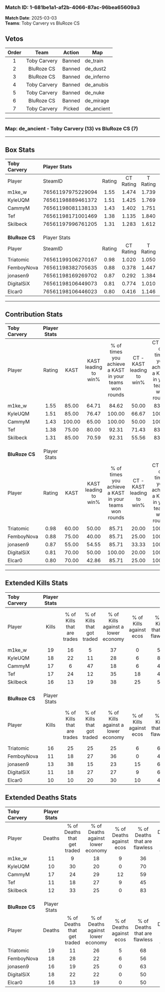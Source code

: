 ### Match ID: 1-681be1a1-af2b-4066-87ac-96bea65609a3  
**Match Date**: 2025-03-03  
**Teams**: Toby Carvery vs BluRoze CS  

## Vetos  

| Order | Team | Action | Map |
| :---: | :--: | :----: | --- |
| 1 | Toby Carvery | Banned | de_train |
| 2 | BluRoze CS | Banned | de_dust2 |
| 3 | BluRoze CS | Banned | de_inferno |
| 4 | Toby Carvery | Banned | de_anubis |
| 5 | Toby Carvery | Banned | de_nuke |
| 6 | BluRoze CS | Banned | de_mirage |
| 7 | Toby Carvery | Picked | de_ancient |

---  

### **Map**: de_ancient - Toby Carvery (13) vs BluRoze CS (7)  
---  

## Box Stats  

| **Toby Carvery** | Player Stats      |        |           |          |        |      |       |         |        |      |     |
| :- | :- | :-: | :-: | :-: | :-: | :-: | :-: | :-: | :-: | :-: | :-: |
| Player           | SteamID           | Rating | CT Rating | T Rating |  KAST  | ADR  | Kills | Assists | Deaths | K/D  | HS% |
| m1ke_w           | 76561197975229094 |  1.55  |   1.474   |  1.739   | 85.00  | 99.1 |  19   |    4    |   11   | 1.73 | 47  |
| KyleUQM          | 76561198889461372 |  1.51  |   1.425   |  1.769   | 85.00  | 92.4 |  18   |    4    |   10   | 1.80 | 38  |
| CammyM           | 76561198081138133 |  1.43  |   1.402   |  1.751   | 100.00 | 98.4 |  17   |    9    |   17   | 1.00 | 23  |
| Tef              | 76561198171001469 |  1.38  |   1.135   |  1.840   | 75.00  | 94.4 |  17   |    6    |   11   | 1.55 | 47  |
| Skilbeck         | 76561197996761205 |  1.31  |   1.283   |  1.612   | 85.00  | 68.2 |  16   |    7    |   12   | 1.33 | 31  |
|                  |                   |        |           |          |        |      |       |         |        |      |     |
|                  |                   |        |           |          |        |      |       |         |        |      |     |
|                  |                   |        |           |          |        |      |       |         |        |      |     |
| **BluRoze CS**   | Player Stats      |        |           |          |        |      |       |         |        |      |     |
| Player           | SteamID           | Rating | CT Rating | T Rating |  KAST  | ADR  | Kills | Assists | Deaths | K/D  | HS% |
| Triatomic        | 76561199106270167 |  0.98  |   1.020   |  1.050   | 60.00  | 81.9 |  16   |    7    |   19   | 0.84 | 31  |
| FemboyNova       | 76561198382705635 |  0.88  |   0.378   |  1.447   | 75.00  | 74.8 |  11   |    8    |   18   | 0.61 | 45  |
| jonasen9         | 76561198169269702 |  0.87  |   0.292   |  1.384   | 55.00  | 76.3 |  13   |    5    |   16   | 0.81 | 30  |
| DigitalSiX       | 76561198106449073 |  0.81  |   0.774   |  1.010   | 70.00  | 64.8 |  11   |    6    |   18   | 0.61 | 27  |
| Elcar0           | 76561198106446023 |  0.80  |   0.416   |  1.146   | 70.00  | 61.7 |  10   |    5    |   16   | 0.63 | 20  |
---  

## Contribution Stats  

| **Toby Carvery** | Player Stats |        |                      |                                                        |                           |                                                             |                          |                                                            |
| :- | :-: | :-: | :-: | :-: | :-: | :-: | :-: | :-: |
| Player           |    Rating    |  KAST  | KAST leading to win% | % of times you achieve a KAST in your teams won rounds | CT - KAST leading to win% | CT - % of times you achieve a KAST in your teams won rounds | T - KAST leading to win% | T - % of times you achieve a KAST in your teams won rounds |
| m1ke_w           |     1.55     | 85.00  |        64.71         |                         84.62                          |           50.00           |                            83.33                            |          85.71           |                           85.71                            |
| KyleUQM          |     1.51     | 85.00  |        76.47         |                         100.00                         |           66.67           |                           100.00                            |          87.50           |                           100.00                           |
| CammyM           |     1.43     | 100.00 |        65.00         |                         100.00                         |           50.00           |                           100.00                            |          87.50           |                           100.00                           |
| Tef              |     1.38     | 75.00  |        80.00         |                         92.31                          |           71.43           |                            83.33                            |          87.50           |                           100.00                           |
| Skilbeck         |     1.31     | 85.00  |        70.59         |                         92.31                          |           55.56           |                            83.33                            |          87.50           |                           100.00                           |
|                  |              |        |                      |                                                        |                           |                                                             |                          |                                                            |
|                  |              |        |                      |                                                        |                           |                                                             |                          |                                                            |
|                  |              |        |                      |                                                        |                           |                                                             |                          |                                                            |
| **BluRoze CS**   | Player Stats |        |                      |                                                        |                           |                                                             |                          |                                                            |
| Player           |    Rating    |  KAST  | KAST leading to win% | % of times you achieve a KAST in your teams won rounds | CT - KAST leading to win% | CT - % of times you achieve a KAST in your teams won rounds | T - KAST leading to win% | T - % of times you achieve a KAST in your teams won rounds |
| Triatomic        |     0.98     | 60.00  |        50.00         |                         85.71                          |           20.00           |                           100.00                            |          71.43           |                           83.33                            |
| FemboyNova       |     0.88     | 75.00  |        40.00         |                         85.71                          |           25.00           |                           100.00                            |          45.45           |                           83.33                            |
| jonasen9         |     0.87     | 55.00  |        54.55         |                         85.71                          |           33.33           |                           100.00                            |          62.50           |                           83.33                            |
| DigitalSiX       |     0.81     | 70.00  |        50.00         |                         100.00                         |           20.00           |                           100.00                            |          66.67           |                           100.00                           |
| Elcar0           |     0.80     | 70.00  |        42.86         |                         85.71                          |           25.00           |                           100.00                            |          50.00           |                           83.33                            |
---  

## Extended Kills Stats  

| **Toby Carvery** | Player Stats |                            |                            |                                    |                         |                              |                                 |                                       |                    |           |
| :- | :-: | :-: | :-: | :-: | :-: | :-: | :-: | :-: | :-: | :-: |
| Player           |    Kills     | % of Kills that are trades | % of Kills that got traded | % of Kills against a lower economy | % of Kills against ecos | % of Kills that are flawless | % of Kills that are close duels | % of Kills that are assisted by flash | Pistol Round Kills | AWP Kills |
| m1ke_w           |      19      |             16             |             5              |                 37                 |            0            |              58              |                0                |                   0                   |         2          |     0     |
| KyleUQM          |      18      |             22             |             11             |                 28                 |            6            |              83              |                0                |                   6                   |         2          |     9     |
| CammyM           |      17      |             6              |             47             |                 18                 |            6            |              41              |               24                |                   6                   |         2          |     0     |
| Tef              |      17      |             24             |             12             |                 35                 |           18            |              47              |                6                |                   6                   |         3          |     0     |
| Skilbeck         |      16      |             13             |             19             |                 38                 |           25            |              56              |               13                |                   0                   |         1          |     0     |
|                  |              |                            |                            |                                    |                         |                              |                                 |                                       |                    |           |
|                  |              |                            |                            |                                    |                         |                              |                                 |                                       |                    |           |
|                  |              |                            |                            |                                    |                         |                              |                                 |                                       |                    |           |
| **BluRoze CS**   | Player Stats |                            |                            |                                    |                         |                              |                                 |                                       |                    |           |
| Player           |    Kills     | % of Kills that are trades | % of Kills that got traded | % of Kills against a lower economy | % of Kills against ecos | % of Kills that are flawless | % of Kills that are close duels | % of Kills that are assisted by flash | Pistol Round Kills | AWP Kills |
| Triatomic        |      16      |             25             |             25             |                 25                 |            6            |              63              |                6                |                   6                   |         0          |     0     |
| FemboyNova       |      11      |             18             |             27             |                 36                 |            0            |              45              |               18                |                   0                   |         1          |     0     |
| jonasen9         |      13      |             38             |             15             |                 23                 |           15            |              62              |                0                |                   0                   |         2          |     2     |
| DigitalSiX       |      11      |             18             |             27             |                 27                 |            9            |              64              |                0                |                   9                   |         2          |     0     |
| Elcar0           |      10      |             10             |             20             |                 30                 |           10            |              40              |               10                |                   0                   |         1          |     0     |
## Extended Deaths Stats  

| **Toby Carvery** | Player Stats |                             |                                   |                          |                               |                            |                           |               |
| :- | :-: | :-: | :-: | :-: | :-: | :-: | :-: | :-: |
| Player           |    Deaths    | % of Deaths that get traded | % of Deaths against lower economy | % of Deaths against ecos | % of Deaths that are flawless | % of Deaths that are close | % of Deaths while blinded | Deaths to AWP |
| m1ke_w           |      11      |              9              |                18                 |            9             |              36               |             9              |             0             |       0       |
| KyleUQM          |      10      |             30              |                20                 |            0             |              70               |             20             |            20             |       0       |
| CammyM           |      17      |             24              |                29                 |            12            |              59               |             0              |             0             |       0       |
| Tef              |      11      |             18              |                27                 |            9             |              45               |             0              |             0             |       1       |
| Skilbeck         |      12      |             33              |                25                 |            0             |              83               |             8              |             0             |       1       |
|                  |              |                             |                                   |                          |                               |                            |                           |               |
|                  |              |                             |                                   |                          |                               |                            |                           |               |
|                  |              |                             |                                   |                          |                               |                            |                           |               |
| **BluRoze CS**   | Player Stats |                             |                                   |                          |                               |                            |                           |               |
| Player           |    Deaths    | % of Deaths that get traded | % of Deaths against lower economy | % of Deaths against ecos | % of Deaths that are flawless | % of Deaths that are close | % of Deaths while blinded | Deaths to AWP |
| Triatomic        |      19      |             11              |                26                 |            5             |              68               |             5              |             0             |       2       |
| FemboyNova       |      18      |             28              |                22                 |            6             |              56               |             0              |            11             |       1       |
| jonasen9         |      16      |             19              |                25                 |            0             |              63               |             6              |             0             |       2       |
| DigitalSiX       |      18      |             22              |                22                 |            0             |              50               |             17             |             6             |       1       |
| Elcar0           |      16      |             13              |                19                 |            0             |              50               |             13             |             0             |       3       |

